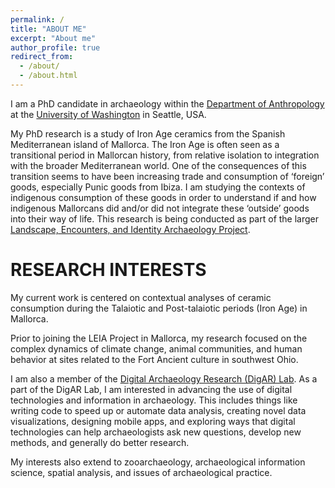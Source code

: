 ```yaml
---
permalink: /
title: "ABOUT ME"
excerpt: "About me"
author_profile: true
redirect_from: 
  - /about/
  - /about.html
---
```

I am a PhD candidate in archaeology within the [Department of Anthropology](https://anthropology.washington.edu/) at the [University of Washington](https://uw.edu/) in Seattle, USA.

My PhD research is a study of Iron Age ceramics from the Spanish Mediterranean island of Mallorca. The Iron Age is often seen as a transitional period in Mallorcan history, from relative isolation to integration with the broader Mediterranean world. One of the consequences of this transition seems to have been increasing trade and consumption of ‘foreign’ goods, especially Punic goods from Ibiza. I am studying the contexts of indigenous consumption of these goods in order to understand if and how indigenous Mallorcans did and/or did not integrate these ‘outside’ goods into their way of life. This research is being conducted as part of the larger [Landscape, Encounters, and Identity Archaeology Project](https://leiap.weebly.com/).

# RESEARCH INTERESTS
My current work is centered on contextual analyses of ceramic consumption during the Talaiotic and Post-talaiotic periods (Iron Age) in Mallorca.

Prior to joining the LEIA Project in Mallorca, my research focused on the complex dynamics of climate change, animal communities, and human behavior at sites related to the Fort Ancient culture in southwest Ohio.

I am also a member of the [Digital Archaeology Research (DigAR) Lab](https://www.digarlab.uw.edu/). As a part of the DigAR Lab, I am interested in advancing the use of digital technologies and information in archaeology. This includes things like writing code to speed up or automate data analysis, creating novel data visualizations, designing mobile apps, and exploring ways that digital technologies can help archaeologists ask new questions, develop new methods, and generally do better research.

My interests also extend to zooarchaeology, archaeological information science, spatial analysis, and issues of archaeological practice.

